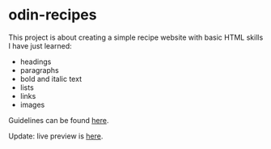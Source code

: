 # odin-recipes

This project is about creating a simple recipe website with basic HTML skills I have just learned:

- headings
- paragraphs
- bold and italic text
- lists
- links
- images

Guidelines can be found [here](https://www.theodinproject.com/paths/foundations/courses/foundations/lessons/recipes).

Update: live preview is [here](https://carolinelds.github.io/odin-recipes/).